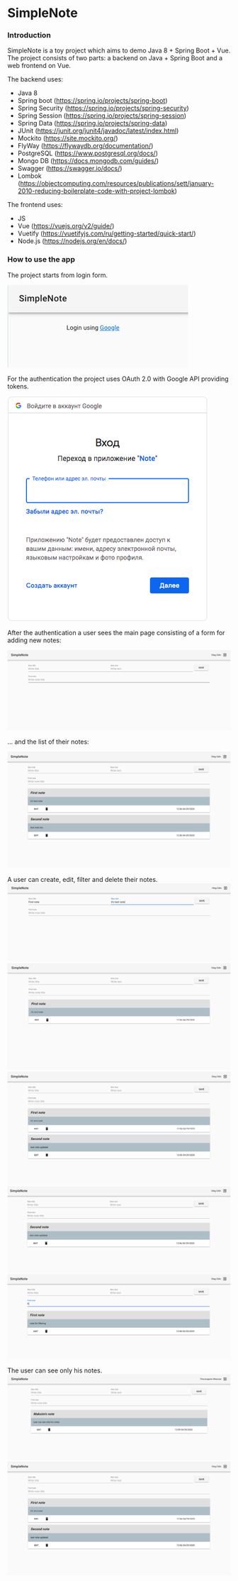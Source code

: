 # SimpleNote

### Introduction

SimpleNote is a toy project which aims to demo Java 8 + Spring Boot + Vue.
The project consists of two parts: a backend on Java + Spring Boot and a web frontend on Vue.

The backend uses:

- Java 8 
- Spring boot (https://spring.io/projects/spring-boot)
- Spring Security (https://spring.io/projects/spring-security)
- Spring Session (https://spring.io/projects/spring-session)
- Spring Data (https://spring.io/projects/spring-data)
- JUnit (https://junit.org/junit4/javadoc/latest/index.html)
- Mockito (https://site.mockito.org/)
- FlyWay (https://flywaydb.org/documentation/)
- PostgreSQL (https://www.postgresql.org/docs/)
- Mongo DB (https://docs.mongodb.com/guides/)
- Swagger (https://swagger.io/docs/)
- Lombok (https://objectcomputing.com/resources/publications/sett/january-2010-reducing-boilerplate-code-with-project-lombok)

The frontend uses:

- JS 
- Vue (https://vuejs.org/v2/guide/)
- Vuetify (https://vuetifyjs.com/ru/getting-started/quick-start/)
- Node.js (https://nodejs.org/en/docs/)

### How to use the app

The project starts from login form. 

![login alt](https://github.com/MaksPlo/simplenote/raw/master/src/main/resources/images/login.png)

For the authentication the project uses OAuth 2.0 with Google API providing tokens.

![google form alt](https://github.com/MaksPlo/simplenote/raw/master/src/main/resources/images/google_form.png)

After the authentication a user sees the main page consisting of a form for adding new notes:

![interface alt](https://github.com/MaksPlo/simplenote/raw/master/src/main/resources/images/interface.png)

... and the list of their notes:

![second note alt](https://github.com/MaksPlo/simplenote/raw/master/src/main/resources/images/add_second_note.png)


A user can create, edit, filter and delete their notes.
![writing note alt](https://github.com/MaksPlo/simplenote/raw/master/src/main/resources/images/note_writing.png)
![first note alt](https://github.com/MaksPlo/simplenote/raw/master/src/main/resources/images/add_first_note.png)
![edit note alt](https://github.com/MaksPlo/simplenote/raw/master/src/main/resources/images/update_second_note.png)
![delete note alt](https://github.com/MaksPlo/simplenote/raw/master/src/main/resources/images/remove_first_note.png)
![filtering note alt](https://github.com/MaksPlo/simplenote/raw/master/src/main/resources/images/filtering_example.png)

The user can see only his notes.
![first user note alt](https://github.com/MaksPlo/simplenote/raw/master/src/main/resources/images/other_user.png)
![second user note alt](https://github.com/MaksPlo/simplenote/raw/master/src/main/resources/images/update_second_note.png)

